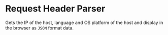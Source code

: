 # Request Header Parser

Gets the IP of the host, language and OS  platform of the host and display in the browser as ```JSON``` format data.